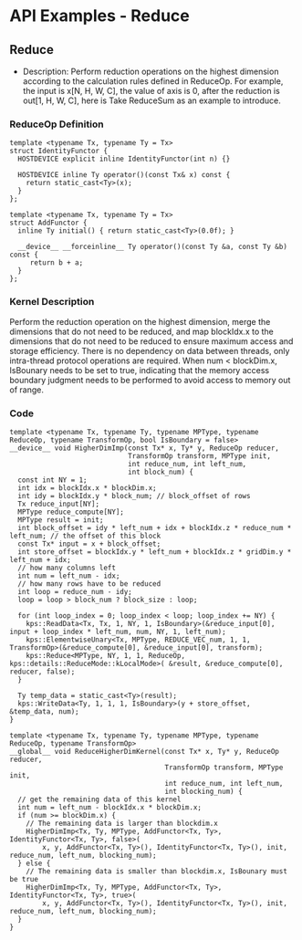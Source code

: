 # API Examples - Reduce
## Reduce
+ Description:
Perform reduction operations on the highest dimension according to the calculation rules defined in ReduceOp. For example, the input is x[N, H, W, C], the value of axis is 0, after the reduction is out[1, H, W, C], here is Take ReduceSum as an example to introduce.
### ReduceOp Definition
```
template <typename Tx, typename Ty = Tx>
struct IdentityFunctor {
  HOSTDEVICE explicit inline IdentityFunctor(int n) {}

  HOSTDEVICE inline Ty operator()(const Tx& x) const {
    return static_cast<Ty>(x);
  }
};

template <typename Tx, typename Ty = Tx>
struct AddFunctor {
  inline Ty initial() { return static_cast<Ty>(0.0f); }

  __device__ __forceinline__ Ty operator()(const Ty &a, const Ty &b) const {
     return b + a;
  }
};
```
### Kernel Description

Perform the reduction operation on the highest dimension, merge the dimensions that do not need to be reduced, and map blockIdx.x to the dimensions that do not need to be reduced to ensure maximum access and storage efficiency. There is no dependency on data between threads, only intra-thread protocol operations are required. When num < blockDim.x, IsBounary needs to be set to true, indicating that the memory access boundary judgment needs to be performed to avoid access to memory out of range.

### Code

```
template <typename Tx, typename Ty, typename MPType, typename ReduceOp, typename TransformOp, bool IsBoundary = false>
__device__ void HigherDimImp(const Tx* x, Ty* y, ReduceOp reducer,
                             TransformOp transform, MPType init,
                             int reduce_num, int left_num,
                             int block_num) {
  const int NY = 1;
  int idx = blockIdx.x * blockDim.x;
  int idy = blockIdx.y * block_num; // block_offset of rows
  Tx reduce_input[NY];
  MPType reduce_compute[NY];
  MPType result = init;
  int block_offset = idy * left_num + idx + blockIdx.z * reduce_num * left_num; // the offset of this block
  const Tx* input = x + block_offset;
  int store_offset = blockIdx.y * left_num + blockIdx.z * gridDim.y * left_num + idx;
  // how many columns left
  int num = left_num - idx;
  // how many rows have to be reduced
  int loop = reduce_num - idy;
  loop = loop > block_num ? block_size : loop;

  for (int loop_index = 0; loop_index < loop; loop_index += NY) {
    kps::ReadData<Tx, Tx, 1, NY, 1, IsBoundary>(&reduce_input[0], input + loop_index * left_num, num, NY, 1, left_num);
    kps::ElementwiseUnary<Tx, MPType, REDUCE_VEC_num, 1, 1, TransformOp>(&reduce_compute[0], &reduce_input[0], transform);
    kps::Reduce<MPType, NY, 1, 1, ReduceOp, kps::details::ReduceMode::kLocalMode>( &result, &reduce_compute[0], reducer, false);
  }

  Ty temp_data = static_cast<Ty>(result);
  kps::WriteData<Ty, 1, 1, 1, IsBoundary>(y + store_offset, &temp_data, num);
}

template <typename Tx, typename Ty, typename MPType, typename ReduceOp, typename TransformOp>
__global__ void ReduceHigherDimKernel(const Tx* x, Ty* y, ReduceOp reducer,
                                      TransformOp transform, MPType init,
                                      int reduce_num, int left_num,
                                      int blocking_num) {
  // get the remaining data of this kernel
  int num = left_num - blockIdx.x * blockDim.x;
  if (num >= blockDim.x) {
    // The remaining data is larger than blockdim.x
    HigherDimImp<Tx, Ty, MPType, AddFunctor<Tx, Ty>, IdentityFunctor<Tx, Ty>, false>(
        x, y, AddFunctor<Tx, Ty>(), IdentityFunctor<Tx, Ty>(), init, reduce_num, left_num, blocking_num);
  } else {
    // The remaining data is smaller than blockdim.x, IsBounary must be true
    HigherDimImp<Tx, Ty, MPType, AddFunctor<Tx, Ty>, IdentityFunctor<Tx, Ty>, true>(
        x, y, AddFunctor<Tx, Ty>(), IdentityFunctor<Tx, Ty>(), init, reduce_num, left_num, blocking_num);
  }
}

```
